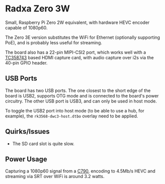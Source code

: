 # Radxa Zero 3W

Small, Raspberry Pi Zero 2W equivalent, with hardware HEVC encoder capable of 1080p60.

The Zero 3E version substitutes the WiFi for Ethernet (optionally supporting PoE), and is probably less useful for streaming.

The board also has a 22-pin MIPI-CSI2 port, which works well with a [TC358743](../../Gear/Capture%20Card/tc358743) based HDMI capture card, with audio capture over i2s via the 40-pin GPIO header.

## USB Ports

The board has two USB ports. The one closest to the short edge of the board is USB2, supports OTG mode and is connected to the board's power circuitry. The other USB port is USB3, and can only be used in host mode.

To toggle the USB2 port into host mode (to be able to use a hub, for example), the `rk3568-dwc3-host.dtbo` overlay need to be applied.

## Quirks/Issues

- The SD card slot is quite slow.

## Power Usage

Capturing a 1080p60 signal from a [C790](../../Gear/Capture%20Card/tc358743), encoding to 4.5Mb/s HEVC and streaming via SRT over WiFi is around 3.2 watts.
